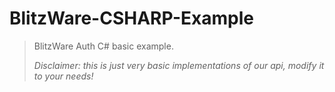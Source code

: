 # BlitzWare-CSHARP-Example
>
> BlitzWare Auth C# basic example.
>
> *Disclaimer: this is just very basic implementations of our api, modify it to your needs!*
